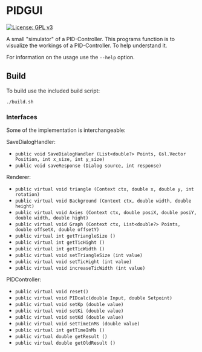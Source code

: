 # PIDGUI

[![License: GPL v3](https://img.shields.io/badge/License-GPL%20v3-blue.svg)](https://www.gnu.org/licenses/gpl-3.0)

A small "simulator" of a PID-Controller. This programs function is to visualize
the workings of a PID-Controller. To help understand it.

For information on the usage use the `--help` option.

## Build

To build use the included build script:

```
./build.sh
```

### Interfaces

Some of the implementation is interchangeable:

SaveDialogHandler:

  * `public void SaveDialogHandler (List<double?> Points, Gsl.Vector Position, int x_size, int y_size)`
  * `public void saveResponse (Dialog source, int response)`

Renderer:

  * `public virtual void triangle (Context ctx, double x, double y, int rotation)`
  * `public virtual void Background (Context ctx, double width, double height)`
  * `public virtual void Axies (Context ctx, double posiX, double posiY, double width, double hight)`
  * `public virtual void Graph (Context ctx, List<double?> Points, double offsetX, double offsetY)`
  * `public virtual int getTriangleSize ()`
  * `public virtual int getTicHight ()`
  * `public virtual int getTicWidth ()`
  * `public virtual void setTriangleSize (int value)`
  * `public virtual void setTicHight (int value)`
  * `public virtual void increaseTicWidth (int value)`

PIDController:

  * `public virtual void reset()`
  * `public virtual void PIDcalc(double Input, double Setpoint)`
  * `public virtual void setKp (double value)`
  * `public virtual void setKi (double value)`
  * `public virtual void setKd (double value)`
  * `public virtual void setTimeInMs (double value)`
  * `public virtual int getTimeInMs ()`
  * `public virtual double getResult ()`
  * `public virtual double getOldResult ()`
